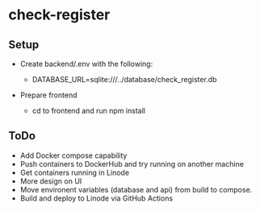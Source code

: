 # check-register

## Setup
- Create backend/.env with the following:
    - DATABASE_URL=sqlite:///../database/check_register.db

- Prepare frontend
    - cd to frontend and run npm install

## ToDo
- Add Docker compose capability
- Push containers to DockerHub and try running on another machine
- Get containers running in Linode
- More design on UI
- Move environent variables (database and api) from build to compose.
- Build and deploy to Linode via GitHub Actions